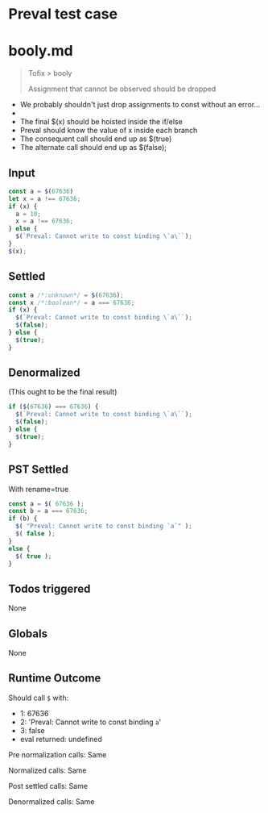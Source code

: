 # Preval test case

# booly.md

> Tofix > booly
>
> Assignment that cannot be observed should be dropped

- We probably shouldn't just drop assignments to const without an error...
- 
- The final $(x) should be hoisted inside the if/else
- Preval should know the value of x inside each branch
- The consequent call should end up as $(true)
- The alternate call should end up as $(false);

## Input

`````js filename=intro
const a = $(67636)
let x = a !== 67636;
if (x) {
  a = 10;
  x = a !== 67636;
} else {
  $(`Preval: Cannot write to const binding \`a\``);
}
$(x);
`````


## Settled


`````js filename=intro
const a /*:unknown*/ = $(67636);
const x /*:boolean*/ = a === 67636;
if (x) {
  $(`Preval: Cannot write to const binding \`a\``);
  $(false);
} else {
  $(true);
}
`````


## Denormalized
(This ought to be the final result)

`````js filename=intro
if ($(67636) === 67636) {
  $(`Preval: Cannot write to const binding \`a\``);
  $(false);
} else {
  $(true);
}
`````


## PST Settled
With rename=true

`````js filename=intro
const a = $( 67636 );
const b = a === 67636;
if (b) {
  $( "Preval: Cannot write to const binding `a`" );
  $( false );
}
else {
  $( true );
}
`````


## Todos triggered


None


## Globals


None


## Runtime Outcome


Should call `$` with:
 - 1: 67636
 - 2: 'Preval: Cannot write to const binding `a`'
 - 3: false
 - eval returned: undefined

Pre normalization calls: Same

Normalized calls: Same

Post settled calls: Same

Denormalized calls: Same
